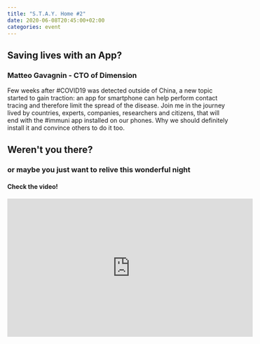 ```yaml
---
title: "S.T.A.Y. Home #2"
date: 2020-06-08T20:45:00+02:00
categories: event
---
```


## Saving lives with an App?

### Matteo Gavagnin - CTO of Dimension

Few weeks after #COVID19 was detected outside of China, a new topic started to gain traction: an app for smartphone can help perform contact tracing and therefore limit the spread of the disease.
Join me in the journey lived by countries, experts, companies, researchers and citizens, that will end with the #immuni app installed on our phones.
Why we should definitely install it and convince others to do it too.

## Weren't you there?

### or maybe you just want to relive this wonderful night

<section class="fb-links">

#### Check the video!

<iframe width="560" height="315" src="https://www.youtube.com/embed/ExEFrizyvnY?start=403" frameborder="0" allow="accelerometer; autoplay; clipboard-write; encrypted-media; gyroscope; picture-in-picture" allowfullscreen></iframe>
</section>
